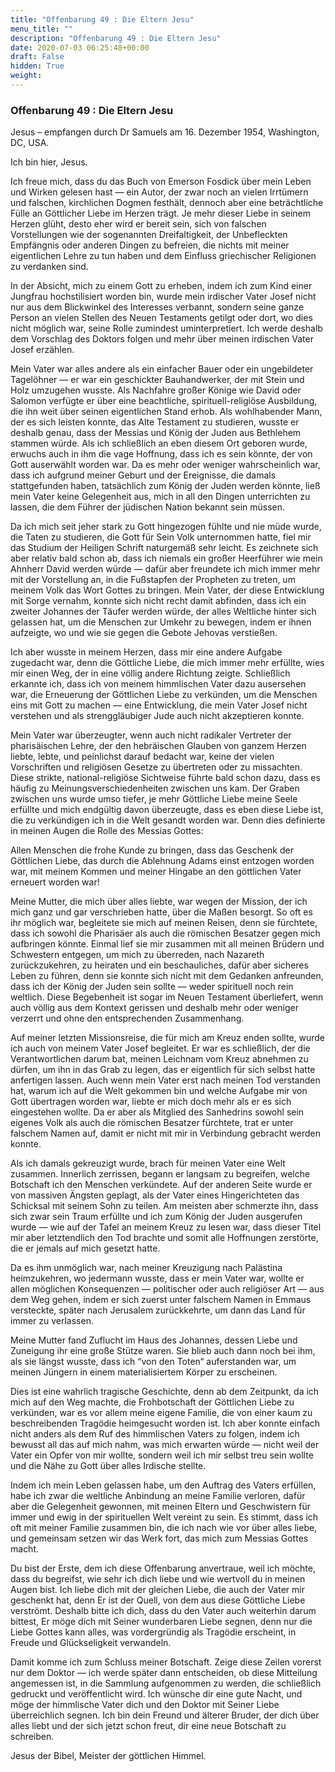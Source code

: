 ```yaml
---
title: "Offenbarung 49 : Die Eltern Jesu"
menu_title: ""
description: "Offenbarung 49 : Die Eltern Jesu"
date: 2020-07-03 06:25:48+00:00
draft: False
hidden: True
weight:
---
```

### Offenbarung 49 : Die Eltern Jesu

Jesus – empfangen durch Dr Samuels am 16. Dezember 1954, Washington, DC, USA.

Ich bin hier, Jesus.

Ich freue mich, dass du das Buch von Emerson Fosdick über mein Leben und Wirken gelesen hast — ein Autor, der zwar noch an vielen Irrtümern und falschen, kirchlichen Dogmen festhält, dennoch aber eine beträchtliche Fülle an Göttlicher Liebe im Herzen trägt. Je mehr dieser Liebe in seinem Herzen glüht, desto eher wird er bereit sein, sich von falschen Vorstellungen wie der sogenannten Dreifaltigkeit, der Unbefleckten Empfängnis oder anderen Dingen zu befreien, die nichts mit meiner eigentlichen Lehre zu tun haben und dem Einfluss griechischer Religionen zu verdanken sind.

In der Absicht, mich zu einem Gott zu erheben, indem ich zum Kind einer Jungfrau hochstilisiert worden bin, wurde mein irdischer Vater Josef nicht nur aus dem Blickwinkel des Interesses verbannt, sondern seine ganze Person an vielen Stellen des Neuen Testaments getilgt oder dort, wo dies nicht möglich war, seine Rolle zumindest uminterpretiert. Ich werde deshalb dem Vorschlag des Doktors folgen und mehr über meinen irdischen Vater Josef erzählen.

Mein Vater war alles andere als ein einfacher Bauer oder ein ungebildeter Tagelöhner — er war ein geschickter Bauhandwerker, der mit Stein und Holz umzugehen wusste. Als Nachfahre großer Könige wie David oder Salomon verfügte er über eine beachtliche, spirituell-religiöse Ausbildung, die ihn weit über seinen eigentlichen Stand erhob. Als wohlhabender Mann, der es sich leisten konnte, das Alte Testament zu studieren, wusste er deshalb genau, dass der Messias und König der Juden aus Bethlehem stammen würde. Als ich schließlich an eben diesem Ort geboren wurde, erwuchs auch in ihm die vage Hoffnung, dass ich es sein könnte, der von Gott auserwählt worden war. Da es mehr oder weniger wahrscheinlich war, dass ich aufgrund meiner Geburt und der Ereignisse, die damals stattgefunden haben, tatsächlich zum König der Juden werden könnte, ließ mein Vater keine Gelegenheit aus, mich in all den Dingen unterrichten zu lassen, die dem Führer der jüdischen Nation bekannt sein müssen.  

Da ich mich seit jeher stark zu Gott hingezogen fühlte und nie müde wurde, die Taten zu studieren, die Gott für Sein Volk unternommen hatte, fiel mir das Studium der Heiligen Schrift naturgemäß sehr leicht. Es zeichnete sich aber relativ bald schon ab, dass ich niemals ein großer Heerführer wie mein Ahnherr David werden würde — dafür aber freundete ich mich immer mehr mit der Vorstellung an, in die Fußstapfen der Propheten zu treten, um meinem Volk das Wort Gottes zu bringen. Mein Vater, der diese Entwicklung mit Sorge vernahm, konnte sich nicht recht damit abfinden, dass ich ein zweiter Johannes der Täufer werden würde, der alles Weltliche hinter sich gelassen hat, um die Menschen zur Umkehr zu bewegen, indem er ihnen aufzeigte, wo und wie sie gegen die Gebote Jehovas verstießen.

Ich aber wusste in meinem Herzen, dass mir eine andere Aufgabe zugedacht war, denn die Göttliche Liebe, die mich immer mehr erfüllte, wies mir einen Weg, der in eine völlig andere Richtung zeigte. Schließlich erkannte ich, dass ich von meinem himmlischen Vater dazu ausersehen war, die Erneuerung der Göttlichen Liebe zu verkünden, um die Menschen eins mit Gott zu machen — eine Entwicklung, die mein Vater Josef nicht verstehen und als strenggläubiger Jude auch nicht akzeptieren konnte.

Mein Vater war überzeugter, wenn auch nicht radikaler Vertreter der pharisäischen Lehre, der den hebräischen Glauben von ganzem Herzen liebte, lebte, und peinlichst darauf bedacht war, keine der vielen Vorschriften und religiösen Gesetze zu übertreten oder zu missachten. Diese strikte, national-religiöse Sichtweise führte bald schon dazu, dass es häufig zu Meinungsverschiedenheiten zwischen uns kam. Der Graben zwischen uns wurde umso tiefer, je mehr Göttliche Liebe meine Seele erfüllte und mich endgültig davon überzeugte, dass es eben diese Liebe ist, die zu verkündigen ich in die Welt gesandt worden war. Denn dies definierte in meinen Augen die Rolle des Messias Gottes:  

Allen Menschen die frohe Kunde zu bringen, dass das Geschenk der Göttlichen Liebe, das durch die Ablehnung Adams einst entzogen worden war, mit meinem Kommen und meiner Hingabe an den göttlichen Vater erneuert worden war!

Meine Mutter, die mich über alles liebte, war wegen der Mission, der ich mich ganz und gar verschrieben hatte, über die Maßen besorgt. So oft es ihr möglich war, begleitete sie mich auf meinen Reisen, denn sie fürchtete, dass ich sowohl die Pharisäer als auch die römischen Besatzer gegen mich aufbringen könnte. Einmal lief sie mir zusammen mit all meinen Brüdern und Schwestern entgegen, um mich zu überreden, nach Nazareth zurückzukehren, zu heiraten und ein beschauliches, dafür aber sicheres Leben zu führen, denn sie konnte sich nicht mit dem Gedanken anfreunden, dass ich der König der Juden sein sollte — weder spirituell noch rein weltlich. Diese Begebenheit ist sogar im Neuen Testament überliefert, wenn auch völlig aus dem Kontext gerissen und deshalb mehr oder weniger verzerrt und ohne den entsprechenden Zusammenhang.

Auf meiner letzten Missionsreise, die für mich am Kreuz enden sollte, wurde ich auch von meinem Vater Josef begleitet. Er war es schließlich, der die Verantwortlichen darum bat, meinen Leichnam vom Kreuz abnehmen zu dürfen, um ihn in das Grab zu legen, das er eigentlich für sich selbst hatte anfertigen lassen. Auch wenn mein Vater erst nach meinen Tod verstanden hat, warum ich auf die Welt gekommen bin und welche Aufgabe mir von Gott übertragen worden war, liebte er mich doch mehr als er es sich eingestehen wollte. Da er aber als Mitglied des Sanhedrins sowohl sein eigenes Volk als auch die römischen Besatzer fürchtete, trat er unter falschem Namen auf, damit er nicht mit mir in Verbindung gebracht werden konnte.

Als ich damals gekreuzigt wurde, brach für meinen Vater eine Welt zusammen. Innerlich zerrissen, begann er langsam zu begreifen, welche Botschaft ich den Menschen verkündete. Auf der anderen Seite wurde er von massiven Ängsten geplagt, als der Vater eines Hingerichteten das Schicksal mit seinem Sohn zu teilen. Am meisten aber schmerzte ihn, dass sich zwar sein Traum erfüllte und ich zum König der Juden ausgerufen wurde — wie auf der Tafel an meinem Kreuz zu lesen war, dass dieser Titel mir aber letztendlich den Tod brachte und somit alle Hoffnungen zerstörte, die er jemals auf mich gesetzt hatte.

Da es ihm unmöglich war, nach meiner Kreuzigung nach Palästina heimzukehren, wo jedermann wusste, dass er mein Vater war, wollte er allen möglichen Konsequenzen — politischer oder auch religiöser Art — aus dem Weg gehen, indem er sich zuerst unter falschem Namen in Emmaus versteckte, später nach Jerusalem zurückkehrte, um dann das Land für immer zu verlassen.

Meine Mutter fand Zuflucht im Haus des Johannes, dessen Liebe und Zuneigung ihr eine große Stütze waren. Sie blieb auch dann noch bei ihm, als sie längst wusste, dass ich “von den Toten“ auferstanden war, um meinen Jüngern in einem materialisiertem Körper zu erscheinen.

Dies ist eine wahrlich tragische Geschichte, denn ab dem Zeitpunkt, da ich mich auf den Weg machte, die Frohbotschaft der Göttlichen Liebe zu verkünden, war es vor allem meine eigene Familie, die von einer kaum zu beschreibenden Tragödie heimgesucht worden ist. Ich aber konnte einfach nicht anders als dem Ruf des himmlischen Vaters zu folgen, indem ich bewusst all das auf mich nahm, was mich erwarten würde — nicht weil der Vater ein Opfer von mir wollte, sondern weil ich mir selbst treu sein wollte und die Nähe zu Gott über alles Irdische stellte.

Indem ich mein Leben gelassen habe, um den Auftrag des Vaters erfüllen, habe ich zwar die weltliche Anbindung an meine Familie verloren, dafür aber die Gelegenheit gewonnen, mit meinen Eltern und Geschwistern für immer und ewig in der spirituellen Welt vereint zu sein. Es stimmt, dass ich oft mit meiner Familie zusammen bin, die ich nach wie vor über alles liebe, und gemeinsam setzen wir das Werk fort, das mich zum Messias Gottes macht.

Du bist der Erste, dem ich diese Offenbarung anvertraue, weil ich möchte, dass du begreifst, wie sehr ich dich liebe und wie wertvoll du in meinen Augen bist. Ich liebe dich mit der gleichen Liebe, die auch der Vater mir geschenkt hat, denn Er ist der Quell, von dem aus diese Göttliche Liebe verströmt. Deshalb bitte ich dich, dass du den Vater auch weiterhin darum bittest, Er möge dich mit Seiner wunderbaren Liebe segnen, denn nur die Liebe Gottes kann alles, was vordergründig als Tragödie erscheint, in Freude und Glückseligkeit verwandeln.

Damit komme ich zum Schluss meiner Botschaft. Zeige diese Zeilen vorerst nur dem Doktor — ich werde später dann entscheiden, ob diese Mitteilung angemessen ist, in die Sammlung aufgenommen zu werden, die schließlich gedruckt und veröffentlicht wird. Ich wünsche dir eine gute Nacht, und möge der himmlische Vater dich und den Doktor mit Seiner Liebe überreichlich segnen. Ich bin dein Freund und älterer Bruder, der dich über alles liebt und der sich jetzt schon freut, dir eine neue Botschaft zu schreiben.

Jesus der Bibel, Meister der göttlichen Himmel.
